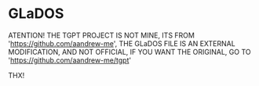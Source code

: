 # GLaDOS

ATENTION! THE TGPT PROJECT IS NOT MINE, ITS FROM 'https://github.com/aandrew-me', THE GLaDOS FILE IS AN EXTERNAL MODIFICATION, AND NOT OFFICIAL, IF YOU WANT THE ORIGINAL, GO TO 'https://github.com/aandrew-me/tgpt'

THX!
